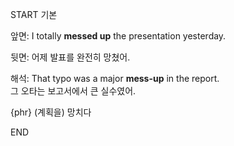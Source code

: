 START
기본

앞면:
I totally **messed up** the presentation yesterday.  

뒷면:
어제 발표를 완전히 망쳤어.

해석:
That typo was a major **mess-up** in the report.  
그 오타는 보고서에서 큰 실수였어.

{phr} (계획을) 망치다
<!--ID: 1745568139297-->
END